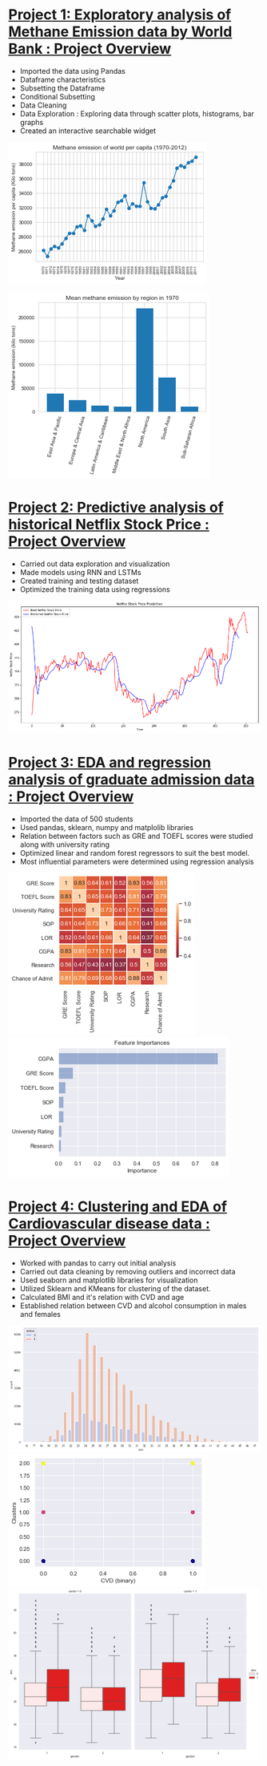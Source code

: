 
# [Project 1: Exploratory analysis of Methane Emission data by World Bank : Project Overview](https://github.com/Nitish950/Methane-Emission-EDA)

* Imported the data using Pandas
* Dataframe characteristics
* Subsetting the Dataframe
* Conditional Subsetting
* Data Cleaning
* Data Exploration : Exploring data through scatter plots, histograms, bar graphs
* Created an interactive searchable widget

![](images/methane%20emission%20per%20capita%201.png)

![](images/methane%20emission%20by%20region.png)

# [Project 2: Predictive analysis of historical Netflix Stock Price : Project Overview](https://github.com/Nitish950/Predictive-analysis-of-Netflix-stock-data)

* Carried out  data exploration and visualization
* Made models using RNN and LSTMs 
* Created training and testing dataset
* Optimized the training data using regressions

![](images/netflix%20real%20vs%20predicted.png)

# [Project 3: EDA and regression analysis of graduate admission data : Project Overview](https://github.com/Nitish950/EDA-and-regression-analysis-of-admission-data)

* Imported the data of 500 students
* Used pandas, sklearn, numpy and matplolib libraries
* Relation between factors such as GRE and TOEFL scores were studied along with university rating
* Optimized linear and random forest regressors to suit the best model.
* Most influential parameters were determined using regression analysis

![](images/Correlation%20of%20scores.png)
![](images/outcome%20of%20admission%20data.png)

# [Project 4: Clustering and EDA of Cardiovascular disease data : Project Overview](https://github.com/Nitish950/Clustering-and-EDA-of-Cardiovascular-Disease-)

* Worked with pandas to carry out initial analysis
* Carried out data cleaning by removing outliers and incorrect data
* Used seaborn and matplotlib libraries for visualization
* Utilized Sklearn and KMeans for clustering of the dataset.
* Calculated BMI and it's relation with CVD and age
* Established relation between CVD and alcohol consumption in males and females

![](images/bmi.png)
![](images/Clusters.png)
![](images/Alcohol%20intake%20and%20cvd.png)




